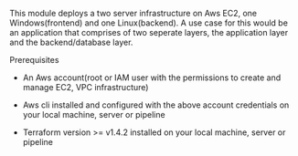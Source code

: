 This module deploys a two server infrastructure on Aws EC2, one Windows(frontend) and one Linux(backend). A use case for this would be an application that comprises of two seperate layers, the application layer and the backend/database layer.

Prerequisites

- An Aws account(root or IAM user with the permissions to create and manage EC2, VPC infrastructure)

- Aws cli installed and configured with the above account credentials on your local machine, server or pipeline

- Terraform version >= v1.4.2 installed on your local machine, server or pipeline